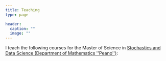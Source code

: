 ```yaml
---
title: Teaching
type: page

header:
  caption: ""
  image: ""
---
```



I teach the following courses for the Master of Science in [Stochastics and Data Science (Department of Mathematics ''Peano'')](https://www.master-sds.unito.it/do/home.pl):

